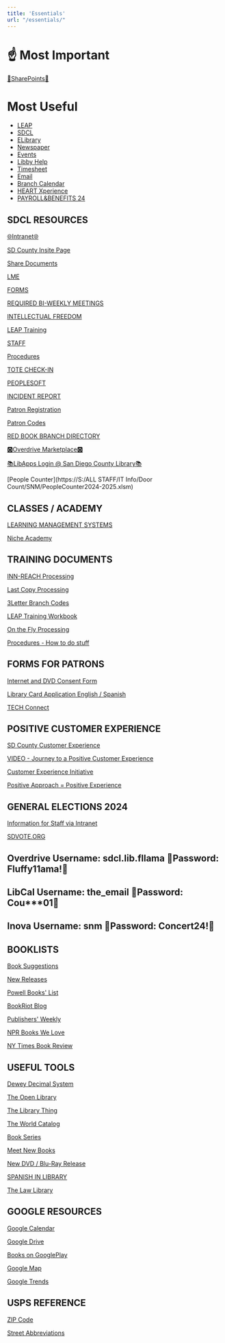 ```yaml
---
title: 'Essentials'
url: "/essentials/"
---
```


# ☝️ Most Important
[📝SharePoints📝](https://sdcountycagov.sharepoint.com/_layouts/15/sharepoint.aspx?&login_hint=lam.nguyen@sdcounty.ca.gov)  

# Most Useful
*   [LEAP](http://leap.sdcl.org/leapwebapp/login)
*   [SDCL](http://sdcl.org/)
*   [ELibrary](https://www.sdcl.org/elibrary/)
*   [Newspaper](https://www.sdcl.org/resources/magazines-newspapers/)
*   [Events](https://sdcl.bibliocommons.com/v2/events/)
*   [Libby Help](https://help.libbyapp.com/en-us/index.htm)
*   [Timesheet](https://cosdremote.sandiegocounty.gov/?ID=5c0eda70-7bd3-4544-c5e9-54ef5484db9a#/login)
*   [Email](https://login.microsoftonline.com/common/oauth2/authorize?client_id=00000002-0000-0ff1-ce00-000000000000&redirect_uri=https%3a%2f%2foutlook.office365.com%2fowa%2f&resource=00000002-0000-0ff1-ce00-000000000000&response_mode=form_post&response_type=code+id_token&scope=openid&msafed=1&msaredir=1&client-request-id=0e492742-c2bd-8ed0-9837-79d5de80fcfa&protectedtoken=true&claims=%7b%22id_token%22%3a%7b%22xms_cc%22%3a%7b%22values%22%3a%5b%22CP1%22%5d%7d%7d%7d&nonce=638064736593742166.54fd9d96-576a-427a-a0e6-dbe8d6bf4f8b&state=DctBC4IwGIBhrf_SbTnn9m07SAchJDTCgsLbPjchaSgqRv--HZ739sZRFO2DXRDTkEhCpihwmYHQmeQsBTgK3lttNRAhwRDOpCGGOiAWnbKAPe8VxuG9JePXJKdlNavL08Ps7Ht23foYc1M2tCtrqH56s69mQabnymvf-s_QPmp2vYsBGd3weZ6w0BP6y-YK9Qc&sso_reload=true)
*   [Branch Calendar](https://www.canva.com/design/DAFmlLAq9zw/Z5TmbzAECWHdILhN31-t4g/view?utm_content=DAFmlLAq9zw&utm_campaign=designshare&utm_medium=link&utm_source=editor)
*   [HEART Xperience](https://sdcountycagov.sharepoint.com/sites/SDCL/BranchSites/SM/Shared%20Documents/Customer%20Service/heat%20with%20heart.pdf)
*   [PAYROLL&BENEFITS 24](https://hcmprd.sdcounty.ca.gov/psc/hcprd/EMPLOYEE/HRMS/c/NUI_FRAMEWORK.PT_LANDINGPAGE.GBL?&lp=HRMS.EMPLOYEE.SD_EMPLOYEE_SELFSERVICE_HP&)

SDCL RESOURCES
--------------

[🌐Intranet🌐](https://sdcountycagov.sharepoint.com/sites/SDCL/SitePages/Home.aspx/)  

[SD County Insite Page](https://sdcountycagov.sharepoint.com/sites/InSite/Pages/default.aspx)  

[Share Documents](https://sdcountycagov.sharepoint.com/sites/SDCL/BranchSites/SM/Page%20Library/Shared%20Documents.aspx)  

[LME](https://sdcountycagov.sharepoint.com/sites/SDCL/Programming/SitePages/Home.aspx)  

[FORMS](https://sdcountycagov.sharepoint.com/sites/SDCL/SitePages/Forms.aspx)  

[REQUIRED BI-WEEKLY MEETINGS](https://sdcountycagov.sharepoint.com/sites/SDCL/SitePages/Bi-Weekly%20Department%20Updates.aspx)  

[INTELLECTUAL FREEDOM](https://sdcountycagov.sharepoint.com/sites/SDCL/SitePages/Intellectual%20Freedom.aspx?CT=1715977125882&OR=OWA-NT-Mail&CID=73dd7a5b-cd82-e8a9-b0dc-f5894429c9ed)  

[LEAP Training](https://sdcountycagov.sharepoint.com/sites/SDCL/ILSInfo/SitePages/Training%20Resources.aspx)  

[STAFF](https://sdcountycagov.sharepoint.com/sites/SDCL/SitePages/Staff.aspx)  

[Procedures](https://sdcountycagov.sharepoint.com/sites/SDCL/Procedures/SitePages/Home.aspx)  

[TOTE CHECK-IN](https://sdcltcs.sdcounty.ca.gov/totecheckin.xhtml)  

[PEOPLESOFT](https://cosdremote.sandiegocounty.gov/?ID=5c0eda70-7bd3-4544-c5e9-54ef5484db9a#/apps)  

[INCIDENT REPORT](https://sdcountycagov.sharepoint.com/:x:/r/sites/SDCL/BranchSites/SM/_layouts/15/Doc.aspx?sourcedoc=%7B3B2DFFF6-AA34-4227-8151-65BE4B175488%7D&file=Branch%20Incident%20Log.xlsx&action=default&mobileredirect=true)  

[Patron Registration](https://sdcountycagov.sharepoint.com/sites/SDCL/ILSInfo/Shared%20Documents/Patron%20Registration.pdf#search=Patron)  

[Patron Codes](https://sdcountycagov.sharepoint.com/sites/SDCL/ILSInfo/Shared%20Documents/Patron%20Codes.pdf#search=Patron)  

[RED BOOK BRANCH DIRECTORY](https://sdcountycagov.sharepoint.com/sites/SDCL/BranchSites/SM/Shared%20Documents/Red%20Book%20-%20Branch%20Directory%20Listing/SDCL_Telephone%20Roster%20-%20April%20%202024.pdf)  

[🅾️Overdrive Marketplace🅾️](https://marketplace.overdrive.com/Account/Login)  

[📚LibApps Login @ San Diego County Library📚](https://sdcl.libapps.com/libapps/login.php)  

[People Counter](https://S:/ALL STAFF/IT Info/Door Count/SNM/PeopleCounter2024-2025.xlsm)

CLASSES / ACADEMY
-----------------

[LEARNING MANAGEMENT SYSTEMS](https://cosdlms.sumtotal.host/rcore/c/dash/home/Learner?isDeepLink=1)  

[Niche Academy](https://my.nicheacademy.com/sandiego-staff/course/42197/lesson/134893)  

TRAINING DOCUMENTS
------------------

[INN-REACH Processing](https://sdcountycagov.sharepoint.com/sites/SDCL/Procedures/Shared%20Documents/INN-Reach%20Processing.pdf)  

[Last Copy Processing](https://sdcountycagov.sharepoint.com/sites/SDCL/Procedures/Shared%20Documents/Last%20Copy%20in%20System.pdf)  

[3Letter Branch Codes](https://sdcountycagov.sharepoint.com/sites/SDCL/ILSInfo/Shared%20Documents/3%20Letter%20Branch%20Codes.pdf)  

[LEAP Training Workbook](https://sdcountycagov.sharepoint.com/sites/SDCL/ILSInfo/Shared%20Documents/Leap%20Scenario%20Workbook.pdf)  

[On the Fly Processing](https://sdcountycagov.sharepoint.com/sites/SDCL/ILSInfo/Shared%20Documents/LEAP%20Adding%20On%20the%20Fly%20Records.pdf)  

[Procedures - How to do stuff](https://sdcountycagov.sharepoint.com/sites/SDCL/Procedures/SitePages/Home.aspx?CT=1725913895473&OR=OWA-NT-Mail&CID=cd345f21-b601-2eee-dbda-1353cdbaa5a0)  

FORMS FOR PATRONS
-----------------

[Internet and DVD Consent Form](https://sdcountycagov.sharepoint.com/sites/SDCL/Shared%20Documents/Internet%20and%20DVD%20Parental%20Consent%20-%20English%20and%20Spanish.pdf)  

[Library Card Application English / Spanish](https://sdcountycagov.sharepoint.com/sites/SDCL/Shared%20Documents/Library%20Card%20Application%20-%20English%20and%20Spanish.pdf)  

[TECH Connect](https://sdcountycagov.sharepoint.com/sites/SDCL/Shared%20Documents/Tech%20Connect%20Staff%20Guide%20-%20Procedures%20-%20January%202024.pdf#search=Tech%20Connect)  

POSITIVE CUSTOMER EXPERIENCE
----------------------------

[SD County Customer Experience](https://sdcountycagov.sharepoint.com/sites/InSite/fg3/dhr/Pages/DHR%20Programs/Customer-Service-Program.aspx )  

[VIDEO - Journey to a Positive Customer Experience](https://www.youtube.com/watch?v=20SP_R-em4Y)  

[Customer Experience Initiative](https://sdcountycagov.sharepoint.com/sites/InSite/fg3/dhr/DHR%20Documents/CEI/Customer%20Experience%20Initiative_Full%20Sheet%20FINAL.pdf)  

[Positive Approach = Positive Experience](https://sdcountycagov.sharepoint.com/sites/InSite/fg3/dhr/DHR%20Documents/C3_AmbassadorJourney_10_16_2014.pdf
)  

GENERAL ELECTIONS 2024
----------------------

[Information for Staff via Intranet](https://sdcountycagov.sharepoint.com/sites/SDCL/Elections/SitePages/Home.aspx)  

[SDVOTE.ORG](https://www.sdvote.com/content/rov/en/elections/election_information.html)  

Overdrive Username: sdcl.lib.fllama 🔑Password: Fluffy11ama!🔑
--------------------------------------------------------------

LibCal Username: the\_email 🔑Password: Cou\*\*\*01🔑
-----------------------------------------------------

Inova Username: snm 🔑Password: Concert24!🔑
--------------------------------------------

BOOKLISTS
---------

[Book Suggestions](https://www.whichbook.net/)  

[New Releases](https://www.fantasticfiction.com/genres/?gp=M)  

[Powell Books' List](https://www.powells.com/staff-picks)  

[BookRiot Blog](https://bookriot.com/)  

[Publishers' Weekly](https://www.publishersweekly.com/pw/nielsen/index.html/)  

[NPR Books We Love](https://apps.npr.org/best-books/#view=covers&year=2023)  

[NY Times Book Review](https://www.nytimes.com/section/books/review)  

USEFUL TOOLS
------------

[Dewey Decimal System](https://www.librarything.com/mds/)  

[The Open Library](https://openlibrary.org/)  

[The Library Thing](https://www.librarything.com/)  

[The World Catalog](https://search.worldcat.org/)  

[Book Series](https://www.bookseriesinorder.com/)  

[Meet New Books](https://www.meetnewbooks.com//)  

[New DVD / Blu-Ray Release](https://www.dvdsreleasedates.com/)  

[SPANISH IN LIBRARY](https://www.unm.edu/~emmons/nmla/spanish-library-jargon.html)  

[The Law Library](https://sandiegolawlibrary.org/)  

GOOGLE RESOURCES
----------------

[Google Calendar](http://calendar.google.com/)  

[Google Drive](http://drive.google.com/)  

[Books on GooglePlay](https://play.google.com/store/books?hl=en_US&gl=US)  

[Google Map](http://maps.google.com/)  

[Google Trends](https://trends.google.com/trends/?geo=US)  

USPS REFERENCE
--------------

[ZIP Code](http://zip4.usps.com/zip4/welcome.jsp)  

[Street Abbreviations](https://pe.usps.com/text/pub28/28apc_002.htm)
